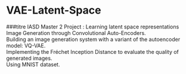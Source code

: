 # VAE-Latent-Space
###titre IASD Master 2 Project : Learning latent space representations  
Image Generation through Convolutional Auto-Encoders.  
Building an image generation system with a variant of the autoencoder model: VQ-VAE.  
Implementing the Fréchet Inception Distance to evaluate the quality of generated images.  
Using MNIST dataset.

